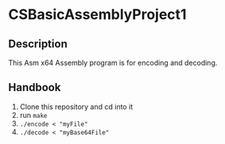 # CSBasicAssemblyProject1
## Description
This Asm x64 Assembly program is for encoding and decoding.

## Handbook
1. Clone this repository and cd into it
2. run `make`
3. `./encode < "myFile"`
4. `./decode < "myBase64File"`
